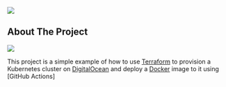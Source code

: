 <a href="LICENSE"><img src="https://img.shields.io/badge/License-MIT-purple.svg?labelColor=303030" /></a>
<br />

## About The Project

<div>
  <a href="https://raw.githubusercontent.com/h1zardian/cluster-provisioning-pipeline/main/docs/build-pipeline.png">
  <img src="https://raw.githubusercontent.com/h1zardian/cluster-provisioning-pipeline/main/docs/build-pipeline.png">
  </a>
</div>

This project is a simple example of how to use [Terraform](https://www.terraform.io/) to provision a Kubernetes cluster on [DigitalOcean](https://www.digitalocean.com/) and deploy a [Docker](https://www.docker.com/) image to it using [GitHub Actions]

